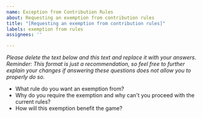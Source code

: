 ```yaml
---
name: Exception from Contribution Rules
about: Requesting an exemption from contribution rules
title: "[Requesting an exemption from contribution rules]"
labels: exemption from rules
assignees: ''

---
```


_Please delete the text below and this text and replace it with your answers. Reminder: This format is just a recommendation, so feel free to further explain your changes if answering these questions does not allow you to properly do so._

* What rule do you want an exemption from?
* Why do you require the exemption and why can't you proceed with the current rules?
* How will this exemption benefit the game?
